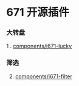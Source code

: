 # 671 开源插件

### 大转盘

1 . [components/i671-lucky](https://github.com/q25979/HB-/tree/master/components/i671-lucky)

### 筛选

2. [components/i671-filter](https://github.com/q25979/HB-/tree/master/components/i671-lucky)

